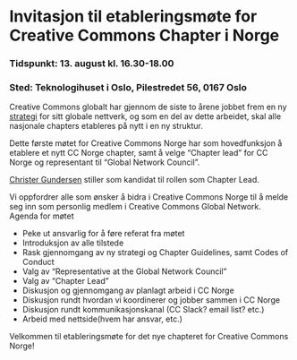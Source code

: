 # Invitasjon til etableringsmøte for Creative Commons Chapter i Norge 

### Tidspunkt: 13. august kl. 16.30-18.00
### Sted: Teknologihuset i Oslo, Pilestredet 56, 0167 Oslo

Creative Commons globalt har gjennom de siste to årene jobbet frem en ny [strategi](https://github.com/creativecommons/global-network-strategy/blob/master/GlobalNetworkStrategy-Final.md) for sitt globale nettverk, og som en del av dette arbeidet, skal alle nasjonale chapters etableres på nytt i en ny struktur.   

Dette første møtet for Creative Commons Norge har som hovedfunksjon å etablere et nytt CC Norge chapter, samt å velge “Chapter lead” for CC Norge og representant til “Global Network Council”.  

[Christer Gundersen](https://www.christer.io/bio-christer-gundersen/) stiller som kandidat til rollen som Chapter Lead.

Vi oppfordrer alle som ønsker å bidra i Creative Commons Norge til å melde seg inn som personlig medlem i Creative Commons Global Network.
Agenda for møtet
* Peke ut ansvarlig for å føre referat fra møtet
* Introduksjon av alle tilstede
* Rask gjennomgang av ny strategi og Chapter Guidelines, samt Codes of Conduct 
* Valg av “Representative at the Global Network Council” 
* Valg av “Chapter Lead” 
* Diskusjon og gjennomgang av planlagt arbeid i CC Norge
* Diskusjon rundt hvordan vi koordinerer og jobber sammen i CC Norge 
* Diskusjon rundt kommunikasjonskanal (CC Slack? email list? etc.) 
* Arbeid med nettside(hvem har ansvar, etc.) 

Velkommen til etableringsmøte for det nye chapteret for Creative Commons Norge! 





